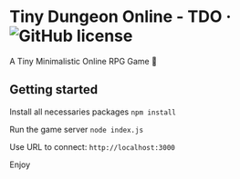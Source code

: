 # Tiny Dungeon Online - TDO &middot; ![GitHub license](https://img.shields.io/badge/license-MIT-blue.svg)
A Tiny Minimalistic Online RPG Game 🎲

## Getting started

Install all necessaries packages
`npm install`

Run the game server
`node index.js`

Use URL to connect: `http://localhost:3000`

Enjoy